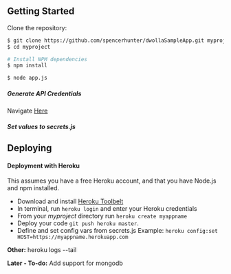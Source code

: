 Getting Started
---------------

Clone the repository:

```bash
$ git clone https://github.com/spencerhunter/dwollaSampleApp.git myproject
$ cd myproject

# Install NPM dependencies
$ npm install

$ node app.js
```

##### Generate API Credentials
Navigate [Here](https://developers.dwolla.com/dev/pages/guides/create_application)

##### Set values to secrets.js



Deploying
----------
#### Deployment with Heroku
This assumes you have a free Heroku account, and that you have Node.js and npm installed.

- Download and install [Heroku Toolbelt](https://toolbelt.heroku.com/)
- In terminal, run `heroku login` and enter your Heroku credentials
- From your *myproject* directory run `heroku create myappname`
- Deploy your code `git push heroku master`. 
- Define and set config vars from secrets.js Example: `heroku config:set HOST=https://myappname.herokuapp.com`

**Other:** heroku logs --tail

**Later - To-do:** Add support for mongodb